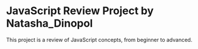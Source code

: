 # JavaScript Review Project by Natasha_Dinopol
This project is a review of JavaScript concepts, from beginner to advanced.